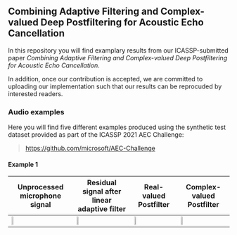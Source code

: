 ## Combining Adaptive Filtering and Complex-valued Deep Postfiltering for Acoustic Echo Cancellation 

In this repository you will find examplary results from our ICASSP-submitted paper *Combining Adaptive Filtering and Complex-valued Deep Postfiltering for Acoustic Echo Cancellation*. 

In addition, once our contribution is accepted, we are committed to uploading our implementation such that our results can be reprocuded by interested readers. 


### Audio examples 

Here you will find five different examples produced using the synthetic test dataset provided as part of the ICASSP 2021 AEC Challenge:
> https://github.com/microsoft/AEC-Challenge

#### Example 1
 Unprocessed microphone signal | Residual signal after linear adaptive filter | Real-valued Postfilter | Complex-valued Postfilter 
 ----------------------------- | -------------------------------------------- | ---------------------- | ------------------------- 
[<img src="https://i.pinimg.com/originals/9c/6c/0d/9c6c0dbafebc090d4e28cd53cb23fe3a.jpg" width="10%">](https://github.com/LMSAudio/Complex_PF/blob/main/examples/example1_mic.wav) | [<img src="https://i.pinimg.com/originals/9c/6c/0d/9c6c0dbafebc090d4e28cd53cb23fe3a.jpg" width="10%">](https://github.com/LMSAudio/Complex_PF/blob/main/examples/example1_linearFilter.wav) | [<img src="https://i.pinimg.com/originals/9c/6c/0d/9c6c0dbafebc090d4e28cd53cb23fe3a.jpg" width="10%">](https://github.com/LMSAudio/Complex_PF/blob/main/examples/example1_realPF.wav) | [<img src="https://i.pinimg.com/originals/9c/6c/0d/9c6c0dbafebc090d4e28cd53cb23fe3a.jpg" width="10%">](https://github.com/LMSAudio/Complex_PF/blob/main/examples/example1_complexPF.wav) 
